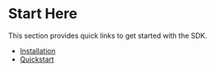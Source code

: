 # Start Here

This section provides quick links to get started with the SDK.

- [Installation](./install.md)
- [Quickstart](./quickstart.md)
